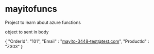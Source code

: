 ﻿# mayitofuncs

Project to learn about azure functions



object to sent in body


{
    "OrderId": "101",
    "Email" : "mayito-3448-test@test.com",
    "ProductId" : "Z303"
}